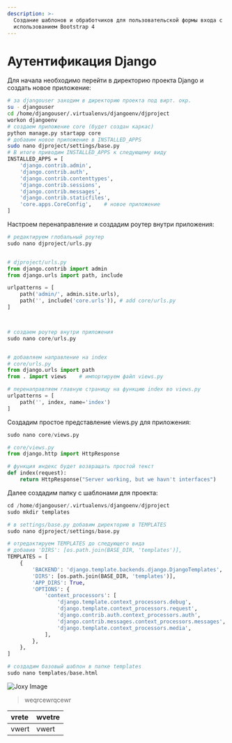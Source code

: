 ```yaml
---
description: >-
  Создание шаблонов и обработчиков для пользовательской формы входа с
  использованием Bootstrap 4
---
```


# Аутентификация Django

Для начала необходимо перейти в директорию проекта Django и создать новое приложение:

```bash
# за djangouser заходим в директорию проекта под вирт. окр.
su - djangouser
cd /home/djangouser/.virtualenvs/djangoenv/djproject
workon djangoenv
# создаем приложение core (будет создан каркас)
python manage.py startapp core
# добавим новое приложение в INSTALLED_APPS
sudo nano djproject/settings/base.py
# В итоге приводим INSTALLED_APPS к следующему виду
INSTALLED_APPS = [
    'django.contrib.admin',
    'django.contrib.auth',
    'django.contrib.contenttypes',
    'django.contrib.sessions',
    'django.contrib.messages',
    'django.contrib.staticfiles',
    'core.apps.CoreConfig',    # новое приложение
]
```

Настроем перенаправление и создадим роутер внутри приложения:

```python
# редактируем глобальный роутер 
sudo nano djproject/urls.py


# djproject/urls.py
from django.contrib import admin
from django.urls import path, include

urlpatterns = [
    path('admin/', admin.site.urls),
    path('', include('core.urls')), # add core/urls.py
]



# создаем роутер внутри приложения
sudo nano core/urls.py


# добавляем направление на index
# core/urls.py
from django.urls import path
from . import views    # импортируем файл views.py

# перенаправляем главную страницу на функцию index во views.py
urlpatterns = [
    path('', index, name='index') 
]
```

Создадим простое представление views.py для приложения:

```python
sudo nano core/views.py

# core/views.py
from django.http import HttpResponse

# функция индекс будет возвращать простой текст
def index(request):
    return HttpResponse("Server working, but we havn't interfaces")
```

Далее создадим папку с шаблонами для проекта:

```python
cd /home/djangouser/.virtualenvs/djangoenv/djproject
sudo mkdir templates

# в settings/base.py добавим директорию в TEMPLATES
sudo nano djproject/settings/base.py

# отредактируем TEMPLATES до следующего вида
# добавив 'DIRS': [os.path.join(BASE_DIR, 'templates')],
TEMPLATES = [
    {
        'BACKEND': 'django.template.backends.django.DjangoTemplates',
        'DIRS': [os.path.join(BASE_DIR, 'templates')],
        'APP_DIRS': True,
        'OPTIONS': {
            'context_processors': [
                'django.template.context_processors.debug',
                'django.template.context_processors.request',
                'django.contrib.auth.context_processors.auth',
                'django.contrib.messages.context_processors.messages',
                'django.template.context_processors.media',
            ],
        },
    },
]

# создадим базовый шаблон в папке templates
sudo nano templates/base.html
```



![Joxy Image](../.gitbook/assets/dde8330730-1582885072506.png)

> weqrcewrqcewr

| vrete | wvetre |
| :--- | :--- |
| vwert | vwert |

